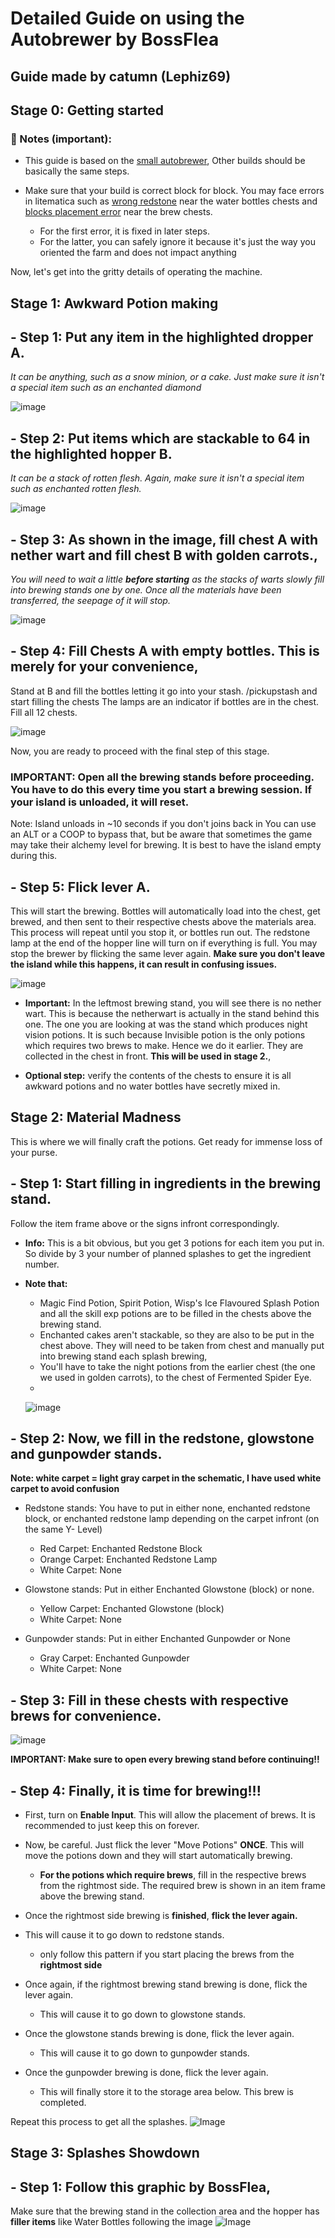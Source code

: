 # Detailed Guide on using the Autobrewer by BossFlea
## Guide made by catumn (Lephiz69)

## Stage 0: Getting started
### **📝 Notes (important):**
 - This guide is based on the [small autobrewer](https://github.com/BossFlea/autobrewer/blob/main/mainbrewer/autobrewer_small.litematic), Other builds should be basically the same steps.
 - Make sure that your build is correct block for block. You may face errors in litematica such as [wrong redstone](https://i.ibb.co/N6yKdCZk/image.png) near the water bottles chests and [blocks placement error](https://i.ibb.co/BHQkVVKm/image.png) near the brew chests.

	  - For the first error, it is fixed in later steps.
	  - For the latter, you can safely ignore it because it's just the way you oriented the farm and does not impact anything

Now, let's get into the gritty details of operating the machine.

## Stage 1: Awkward Potion making

## - **Step 1:** Put any item in the highlighted dropper A.
*It can be anything, such as a snow minion, or a cake. Just make sure it isn't a special item such as an enchanted diamond*

![image](https://i.ibb.co/3my80KcS/image.png)


## -   **Step 2:** Put items which are stackable to 64 in the highlighted hopper B.
_It can be a stack of rotten flesh. Again, make sure it isn't a special item such as enchanted rotten flesh._

![image](https://i.ibb.co/tM4DCJb9/image.png)

## -   **Step 3:** As shown in the image, fill chest A with nether wart and fill chest B with golden carrots.,

*You will need to wait a little **before starting** as the stacks of warts slowly fill into brewing stands one by one. Once all the materials have been transferred, the seepage of it will stop.*

![image](https://i.ibb.co/fzypkLnS/image.png)


## -   **Step 4:** Fill Chests A with empty bottles. This is merely for your convenience,
Stand at B and fill the bottles letting it go into your stash. 
/pickupstash and start filling the chests 
The lamps are an indicator if bottles are in the chest. Fill all 12 chests.

![image](https://i.ibb.co/G3nvczbw/image.png)

Now, you are ready to proceed with the final step of this stage.

### **IMPORTANT: Open all the brewing stands before proceeding. You have to do this every time you start a brewing session. If your island is unloaded, it will reset.**

Note: Island unloads in ~10 seconds if you don't joins back in
You can use an ALT or a COOP to bypass that, but be aware that sometimes the game may take their alchemy level for brewing. It is best to have the island empty during this.

## -   **Step 5:** Flick lever A.

This will start the brewing. Bottles will automatically load into the chest, get brewed, and then sent to their respective chests above the materials area. This process will repeat until you stop it, or bottles run out. The redstone lamp at the end of the hopper line will turn on if everything is full. You may stop the brewer by flicking the same lever again. 
**Make sure you don't leave the island while this happens, it can result in confusing issues.**

![image](https://i.ibb.co/nF0mpvD/image.png)

-   **Important:** In the leftmost brewing stand, you will see there is no nether wart. This is because the netherwart is actually in the stand behind this one. The one you are looking at was the stand which produces night vision potions. It is such because Invisible potion is the only potions which requires two brews to make. Hence we do it earlier. They are collected in the chest in front. **This will be used in stage 2.**,

-   **Optional step:** verify the contents of the chests to ensure it is all awkward potions and no water bottles have secretly mixed in.

## Stage 2: Material Madness

This is where we will finally craft the potions. Get ready for immense loss of your purse.

## -   **Step 1:** Start filling in ingredients in the brewing stand.

Follow the item frame above or the signs infront correspondingly. 

- **Info:** This is a bit obvious, but you get 3 potions for each item you put in. So divide by 3 your number of planned splashes to get the ingredient number.

-   **Note that:**
    -   Magic Find Potion, Spirit Potion, Wisp's Ice Flavoured Splash Potion and all the skill exp potions are to be filled in the chests above the brewing stand.
    -   Enchanted cakes aren't stackable, so they are also to be put in the chest above. They will need to be taken from chest and manually put into brewing stand each splash brewing,
    -   You'll have to take the night potions from the earlier chest (the one we used in golden carrots), to the chest of Fermented Spider Eye.
    -   
    ![image](https://i.ibb.co/tThz4gGL/image.png)

## -   **Step 2:** Now, we fill in the redstone, glowstone and gunpowder stands.
   
  **Note: white carpet = light gray carpet in the schematic, I have used white carpet to avoid confusion**

-   Redstone stands: You have to put in either none, enchanted redstone block, or enchanted redstone lamp depending on the carpet infront (on the same Y- Level)
	-   Red Carpet: Enchanted Redstone Block
	-   Orange Carpet: Enchanted Redstone Lamp
	-   White Carpet: None

-   Glowstone stands: Put in either Enchanted Glowstone (block) or none.
    -   Yellow Carpet: Enchanted Glowstone (block)
    -   White Carpet: None

-   Gunpowder stands: Put in either Enchanted Gunpowder or None
    -   Gray Carpet: Enchanted Gunpowder
    -   White Carpet: None

## - **Step 3:** Fill in these chests with respective brews for convenience.

![image](https://i.ibb.co/zVCjDGRP/image.png)


**IMPORTANT: Make sure to open every brewing stand before continuing!!**

## -   **Step 4:** Finally, it is time for brewing!!!

- First, turn on **Enable Input**. 
This will allow the placement of brews. It is recommended to just keep this on forever. 

- Now, be careful. Just flick the lever "Move Potions" **ONCE**. 
This will move the potions down and they will start automatically brewing. 
	- **For the potions which require brews**, fill in the respective brews from the rightmost side. 
	The required brew is shown in an item frame above the brewing stand.

- Once the rightmost side brewing is **finished**, **flick the lever again.**
- This will cause it to go down to redstone stands.
	- only follow this pattern if you start placing the brews from the **rightmost side**

- Once again, if the rightmost brewing stand brewing is done, flick the lever again.
	- This will cause it to go down to glowstone stands.
- Once the glowstone stands brewing is done, flick the lever again.
	- This will cause it to go down to gunpowder stands.
- Once the gunpowder brewing is done, flick the lever again.
	- This will finally store it to the storage area below. This brew is completed.

Repeat this process to get all the splashes.
![Image](https://i.ibb.co/3YhMQVgt/image.png)


## Stage 3: Splashes Showdown

## -   **Step 1:** Follow this graphic by BossFlea,

Make sure that the brewing stand in the collection area and the hopper has **filler items** like Water Bottles following the image
![Image](https://i.ibb.co/gbCTcR5y/image.png)
